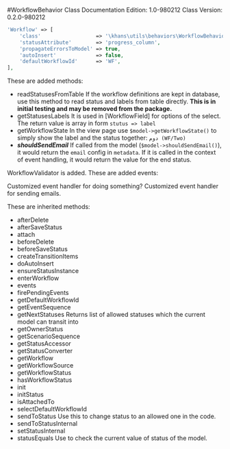 #WorkflowBehavior Class
Documentation Edition: 1.0-980212
Class Version: 0.2.0-980212


```php
'Workflow' => [
    'class'                  => '\khans\utils\behaviors\WorkflowBehavior',
    'statusAttribute'        => 'progress_column',
    'propagateErrorsToModel' => true,
    'autoInsert'             => false,
    'defaultWorkflowId'      => 'WF',
],
```

These are added methods:
+ readStatusesFromTable If the workflow definitions are kept in database, use this method to read status and labels from table directly.
   **This is in initial testing and may be removed from the package.**
+ getStatusesLabels It is used in [WorkflowField] for options of the select. The return value is array in form `stutus => label`
+ getWorkflowState In the view page use `$model->getWorkflowState()` to simply show the label and the status together: `دوم (WF/Two)`
+ *__shouldSendEmail__* If called from the model (`$model->shouldSendEmail()`), it would return the `email` config in `metadata`.
If it is called in the context of event handling, it would return the value for the end status.

WorkflowValidator is added.
These are added events:

Customized event handler for doing something?
Customized event handler for sending emails.

These are inherited methods:
+ afterDelete
+ afterSaveStatus
+ attach
+ beforeDelete
+ beforeSaveStatus
+ createTransitionItems
+ doAutoInsert
+ ensureStatusInstance
+ enterWorkflow
+ events
+ firePendingEvents
+ getDefaultWorkflowId
+ getEventSequence
+ getNextStatuses Returns list of allowed statuses which the current model can transit into
+ getOwnerStatus
+ getScenarioSequence
+ getStatusAccessor
+ getStatusConverter
+ getWorkflow
+ getWorkflowSource
+ getWorkflowStatus
+ hasWorkflowStatus
+ init
+ initStatus
+ isAttachedTo
+ selectDefaultWorkflowId
+ sendToStatus Use this to change status to an allowed one in the code.
+ sendToStatusInternal
+ setStatusInternal
+ statusEquals Use to check the current value of status of the model.